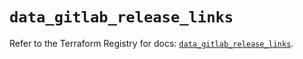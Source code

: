 # `data_gitlab_release_links`

Refer to the Terraform Registry for docs: [`data_gitlab_release_links`](https://registry.terraform.io/providers/gitlabhq/gitlab/18.1.1/docs/data-sources/release_links).
